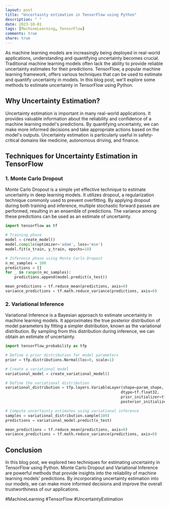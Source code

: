 ```yaml
---
layout: post
title: "Uncertainty estimation in TensorFlow using Python"
description: " "
date: 2023-10-01
tags: [MachineLearning, TensorFlow]
comments: true
share: true
---
```


As machine learning models are increasingly being deployed in real-world applications, understanding and quantifying uncertainty becomes crucial. Traditional machine learning models often lack the ability to provide reliable uncertainty estimates for their predictions. TensorFlow, a popular machine learning framework, offers various techniques that can be used to estimate and quantify uncertainty in models. In this blog post, we'll explore some methods to estimate uncertainty in TensorFlow using Python.

## Why Uncertainty Estimation?

Uncertainty estimation is important in many real-world applications. It provides valuable information about the reliability and confidence of a machine learning model's predictions. By quantifying uncertainty, we can make more informed decisions and take appropriate actions based on the model's outputs. Uncertainty estimation is particularly useful in safety-critical domains like medicine, autonomous driving, and finance.

## Techniques for Uncertainty Estimation in TensorFlow

### 1. Monte Carlo Dropout

Monte Carlo Dropout is a simple yet effective technique to estimate uncertainty in deep learning models. It utilizes dropout, a regularization technique commonly used to prevent overfitting. By applying dropout during both training and inference, multiple stochastic forward passes are performed, resulting in an ensemble of predictions. The variance among these predictions can be used as an estimate of uncertainty.

```python
import tensorflow as tf

# Training phase
model = create_model()
model.compile(optimizer='adam', loss='mse')
model.fit(x_train, y_train, epochs=10)

# Inference phase using Monte Carlo Dropout
n_mc_samples = 100
predictions = []
for _ in range(n_mc_samples):
    predictions.append(model.predict(x_test))

mean_predictions = tf.reduce_mean(predictions, axis=0)
variance_predictions = tf.math.reduce_variance(predictions, axis=0)

```

### 2. Variational Inference

Variational Inference is a Bayesian approach to estimate uncertainty in machine learning models. It approximates the true posterior distribution of model parameters by fitting a simpler distribution, known as the variational distribution. By sampling from this distribution during inference, we can obtain an estimate of uncertainty.

```python
import tensorflow_probability as tfp

# Define a prior distribution for model parameters
prior = tfp.distributions.Normal(loc=0, scale=1)

# Create a variational model
variational_model = create_variational_model()

# Define the variational distribution
variational_distribution = tfp.layers.VariableLayer(shape=param_shape,
                                                   dtype=tf.float32,
                                                   prior_initializer=tf.initializers.constant(prior),
                                                   posterior_initializer=tf.initializers.constant([0., 1.]))

# Compute uncertainty estimates using variational inference
samples = variational_distribution.sample(100)
predictions = variational_model.predict(x_test)

mean_predictions = tf.reduce_mean(predictions, axis=0)
variance_predictions = tf.math.reduce_variance(predictions, axis=0)
```

## Conclusion

In this blog post, we explored two techniques for estimating uncertainty in TensorFlow using Python. Monte Carlo Dropout and Variational Inference are powerful methods that provide insights into the reliability of machine learning models' predictions. By incorporating uncertainty estimation into our models, we can make more informed decisions and improve the overall trustworthiness of our applications.

#MachineLearning #TensorFlow #UncertaintyEstimation